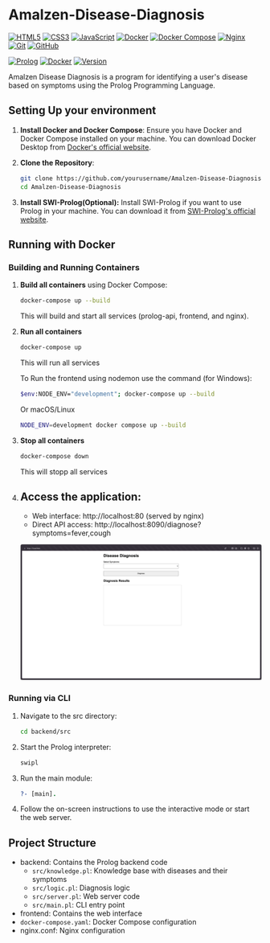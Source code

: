# Amalzen-Disease-Diagnosis
[![HTML5](https://img.shields.io/badge/HTML5-E34F26?style=for-the-badge&logo=html5&logoColor=white)](https://developer.mozilla.org/en-US/docs/Web/HTML)
[![CSS3](https://img.shields.io/badge/CSS3-1572B6?style=for-the-badge&logo=css3&logoColor=white)](https://developer.mozilla.org/en-US/docs/Web/CSS)
[![JavaScript](https://img.shields.io/badge/JavaScript-F7DF1E?style=for-the-badge&logo=javascript&logoColor=black)](https://developer.mozilla.org/en-US/docs/Web/JavaScript)
[![Docker](https://img.shields.io/badge/Docker-2496ED?style=for-the-badge&logo=docker&logoColor=white)](https://www.docker.com/)
[![Docker Compose](https://img.shields.io/badge/Docker%20Compose-2496ED?style=for-the-badge&logo=docker&logoColor=white)](https://docs.docker.com/compose/)
[![Nginx](https://img.shields.io/badge/Nginx-009639?style=for-the-badge&logo=nginx&logoColor=white)](https://nginx.org/)
[![Git](https://img.shields.io/badge/Git-F05032?style=for-the-badge&logo=git&logoColor=white)](https://git-scm.com/)
[![GitHub](https://img.shields.io/badge/GitHub-181717?style=for-the-badge&logo=github&logoColor=white)](https://github.com/)

[![Prolog](https://img.shields.io/badge/Prolog-SWI-orange.svg)](https://www.swi-prolog.org/)
[![Docker](https://img.shields.io/badge/Docker-Ready-blue.svg)](https://www.docker.com/)
[![Version](https://img.shields.io/badge/version-1.0.0-green.svg)](https://github.com/yourusername/Amalzen-Disease-Diagnosis)

Amalzen Disease Diagnosis is a program for identifying a user's disease based on symptoms using the Prolog Programming Language.

## Setting Up your environment

1. **Install Docker and Docker Compose**: Ensure you have Docker and Docker Compose installed on your machine. You can download Docker Desktop from [Docker's official website](https://www.docker.com/products/docker-desktop).

2. **Clone the Repository**:
    ```sh
    git clone https://github.com/yourusername/Amalzen-Disease-Diagnosis.git
    cd Amalzen-Disease-Diagnosis
    ```
3. **Install SWI-Prolog(Optional):** Install SWI-Prolog if you want to use Prolog in your machine. You can download it from [SWI-Prolog's official website](https://www.swi-prolog.org/Download.html).

## Running with Docker

### Building and Running Containers

1. **Build all containers** using Docker Compose:
    ```sh
    docker-compose up --build
    ```
   This will build and start all services (prolog-api, frontend, and nginx).

2. **Run all containers**
    ```sh
    docker-compose up
    ```
    This will run all services

   To Run the frontend using nodemon use the command (for Windows):
   ```sh
   $env:NODE_ENV="development"; docker-compose up --build
   ```
   Or macOS/Linux
   ```sh
   NODE_ENV=development docker compose up --build
   ```

4. **Stop all containers**
    ```sh
    docker-compose down
    ```
    This will stopp all services

3. **Access the application**:
   - 
   - Web interface: http://localhost:80 (served by nginx)
   - Direct API access: http://localhost:8090/diagnose?symptoms=fever,cough

   ![Disease Diagnosis Interface](docs/image.png)

### Running via CLI

1. Navigate to the src directory:
    ```sh
    cd backend/src
    ```

2. Start the Prolog interpreter:
    ```sh
    swipl
    ```

3. Run the main module:
    ```prolog
    ?- [main].
    ```

4. Follow the on-screen instructions to use the interactive mode or start the web server.


## Project Structure

- backend: Contains the Prolog backend code
  - `src/knowledge.pl`: Knowledge base with diseases and their symptoms
  - `src/logic.pl`: Diagnosis logic
  - `src/server.pl`: Web server code
  - `src/main.pl`: CLI entry point
- frontend: Contains the web interface
- `docker-compose.yaml`: Docker Compose configuration
- nginx.conf: Nginx configuration

